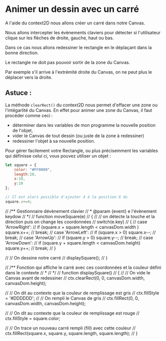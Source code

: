 # Animer un dessin avec un carré

A l'aide du context2D nous allons créer un carré dans notre Canvas.

Nous allons intercepter les évènements claviers pour détecter si l'utilisateur clique sur les flèches de droite, gauche, haut ou bas.

Dans ce cas nous allons redessiner le rectangle en le déplaçant dans la bonne direction.

Le rectangle ne doit pas pouvoir sortir de la zone du Canvas. 

Par exemple s'il arrive à l'extrémité droite du Canvas, on ne peut plus le déplacer vers la droite.


## Astuce :

La méthode `clearRect()` du context2D nous permet d'effacer une zone ou l'intégarlité du Canvas.
En effet pour animer une zone du Canvas, il faut procéder comme ceci :
- déterminer dans les variables de mon programme la nouvelle position de l'objet,
- vider le Canvas de tout dessin (ou juste de la zone à redessiner)
- redessiner l'objet à sa nouvelle position.


Pour gérer facilement votre Rectangle, ou plus précisemment les variables qui définisse celui ci, vous pouvez utiliser un objet :

```javaScript
let square = {
    color: "#FF0000",
    length:20,
    x:10,
    y:10
};

// Il est alors possible d'ajouter 4 à la position X du 
square.x+=4;
```



// /** Gestionnaire dévènement clavier
//  * @param {event} e l'évènement keydow
//  */
// function moveSquare(e)
// {
//     // on détecte la touche et la direction puis on change les coordonnées
//     switch(e.key)
//     {
//         case 'ArrowRight':
//             if (square.x + square.length < canvasDom.width ) square.x++;
//             break;
//         case 'ArrowLeft':
//             if (square.x > 0) square.x--;
//             break;
//         case 'ArrowUp':
//             if (square.y > 0) square.y--;
//             break;
//         case 'ArrowDown':
//             if (square.y + square.length < canvasDom.height) square.y++;
//             break;
//     }

//     // On dessine notre carré 
//     displaySquare();
// }


// /** Fonction qui affiche le carré avec ces coordonnées et la couleur défini dans le contexte
//  * 
//  */
// function displaySquare()
// {
// 	// On vide le Canvas avant de redessiner
//     ctx.clearRect(0, 0, canvasDom.width, canvasDom.height);

//     // On dit au contexte que la couleur de remplissage est gris
//     ctx.fillStyle = '#DDDDDD';
//     // On rempli le Canvas de gris
//     ctx.fillRect(0, 0, canvasDom.width, canvasDom.height);

//     // On dit au contexte que la couleur de remplissage est rouge
//     ctx.fillStyle = square.color;

//     // On trace un nouveau carré rempli (fill) avec cette couleur
//     ctx.fillRect(square.x, square.y, square.length, square.length);
// }
